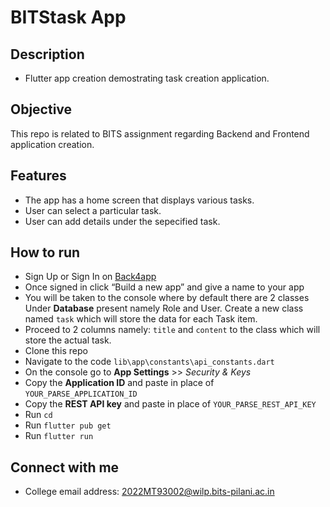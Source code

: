 # BITStask App

## Description
* Flutter app creation demostrating task creation application.
 
## Objective
 This repo is related to BITS assignment regarding Backend and Frontend application creation.

## Features
* The app has a home screen that displays various tasks.
* User can select a particular task.
* User can add details under the sepecified task.

## How to run
* Sign Up or Sign In on [Back4app](https://back4app.com)
* Once signed in click “Build a new app” and give a name to your app
* You will be taken to the console where by default there are 2 classes Under **Database** present namely Role and User. Create a new class named `task` which will store the data for each Task item.
* Proceed to 2 columns namely: `title` and `content` to the class which will store the actual task.
* Clone this repo
* Navigate to the code `lib\app\constants\api_constants.dart`
* On the console go to **App Settings** >> *Security & Keys*
* Copy the **Application ID** and paste in place of `YOUR_PARSE_APPLICATION_ID`
* Copy the **REST API key** and paste in place of `YOUR_PARSE_REST_API_KEY`
* Run `cd`
* Run `flutter pub get`
* Run `flutter run`

## Connect with me
- College email address: 2022MT93002@wilp.bits-pilani.ac.in